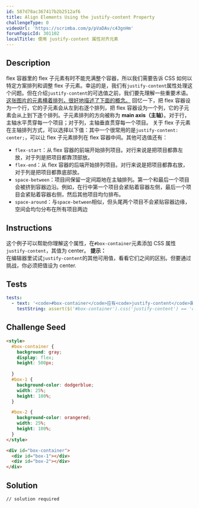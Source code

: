 ```yaml
---
id: 587d78ac367417b2b2512af6
title: Align Elements Using the justify-content Property
challengeType: 0
videoUrl: 'https://scrimba.com/p/pVaDAv/c43gnHm'
forumTopicId: 301102
localTitle: 使用 justify-content 属性对齐元素
---
```


## Description
<section id='description'>
flex 容器里的 flex 子元素有时不能充满整个容器，所以我们需要告诉 CSS 如何以特定方案排列和调整 flex 子元素。幸运的是，我们有<code>justify-content</code>属性处理这个问题。但在介绍<code>justify-content</code>的可选值之前，我们要先理解一些重要术语。
<a href="https://www.w3.org/TR/css-flexbox-1/images/flex-direction-terms.svg" target="_blank">这张图片的元素横着排列，很好地描述了下面的概念。</a>
回忆一下，把 flex 容器设为一个行，它的子元素会从左到右逐个排列，把 flex 容器设为一个列，它的子元素会从上到下逐个排列。子元素排列的方向被称为 <strong>main axis（主轴）</strong>。对于行，主轴水平贯穿每一个项目；对于列，主轴垂直贯穿每一个项目。
关于 flex 子元素在主轴排列方式，可以选择以下值：其中一个很常用的是<code>justify-content: center;</code>，可以让 flex 子元素排列在 flex 容器中间。其他可选值还有：

<ul><li><code>flex-start</code>：从 flex 容器的前端开始排列项目。对行来说是把项目都靠左放，对于列是把项目都靠顶部放。</li><li><code>flex-end</code>：从 flex 容器的后端开始排列项目。对行来说是把项目都靠右放，对于列是把项目都靠底部放。</li><li><code>space-between</code>：项目间保留一定间距地在主轴排列。第一个和最后一个项目会被挤到容器边沿。例如，在行中第一个项目会紧贴着容器左侧，最后一个项目会紧贴着容器右侧，然后其他项目均匀排布。</li><li><code>space-around</code>：与<code>space-between</code>相似，但头尾两个项目不会紧贴容器边缘，空间会均匀分布在所有项目两边</li></ul>
</section>

## Instructions
<section id='instructions'>
这个例子可以帮助你理解这个属性，在<code>#box-container</code>元素添加 CSS 属性<code>justify-content</code>，其值为 center。
<strong>提示：</strong><br>在编辑器里试试<code>justify-content</code>的其他可用值，看看它们之间的区别。但要通过挑战，你必须把值设为 center.
</section>

## Tests
<section id='tests'>

```yml
tests:
  - text: '<code>#box-container</code>应有<code>justify-content</code>属性，其值应为 center。'
    testString: assert($('#box-container').css('justify-content') == 'center', '<code>#box-container</code>应有<code>justify-content</code>属性，其值应为 center。');

```

</section>

## Challenge Seed
<section id='challengeSeed'>

<div id='html-seed'>

```html
<style>
  #box-container {
    background: gray;
    display: flex;
    height: 500px;
    
  }
  #box-1 {
    background-color: dodgerblue;
    width: 25%;
    height: 100%;
  }

  #box-2 {
    background-color: orangered;
    width: 25%;
    height: 100%;
  }
</style>

<div id="box-container">
  <div id="box-1"></div>
  <div id="box-2"></div>
</div>
```

</div>



</section>

## Solution
<section id='solution'>

```html
// solution required
```

</section>
              